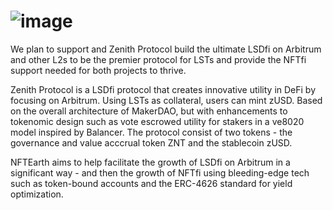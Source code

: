 # ![image](https://github.com/westonnelson/faucet-dapp-starter-code-connect-wallet-1/assets/29180454/6f2a493a-8886-4b38-9ad3-d20e12ff6881)

We plan to support and Zenith Protocol build the ultimate LSDfi on Arbitrum and other L2s to be the premier protocol for LSTs and provide the NFTfi support needed for both projects to thrive. 

Zenith Protocol is a LSDfi protocol that creates innovative utility in DeFi by focusing on Arbitrum. Using LSTs as collateral, users can mint zUSD. Based on the overall architecture of MakerDAO, but with enhancements to tokenomic design such as vote escrowed utility for stakers in a ve8020 model inspired by Balancer. The protocol consist of two tokens - the governance and value acccrual token ZNT and the stablecoin zUSD. 

NFTEarth aims to help facilitate the growth of LSDfi on Arbitrum in a significant way - and then the growth of NFTfi using bleeding-edge tech such as token-bound accounts and the ERC-4626 standard for yield optimization.
